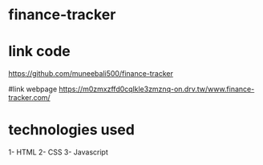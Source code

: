 # finance-tracker

# link code 
https://github.com/muneebali500/finance-tracker

#link webpage
https://m0zmxzffd0cqlkle3zmznq-on.drv.tw/www.finance-tracker.com/

# technologies used
1- HTML
2- CSS
3- Javascript
